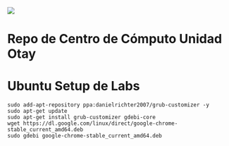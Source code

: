 ![](http://tectijuana.edu.mx/wp-content/uploads/2014/11/Logo-Centro-de-Computo.png)

# Repo de Centro de Cómputo Unidad Otay

# Ubuntu Setup de Labs
```
sudo add-apt-repository ppa:danielrichter2007/grub-customizer -y
sudo apt-get update 
sudo apt-get install grub-customizer gdebi-core
wget https://dl.google.com/linux/direct/google-chrome-stable_current_amd64.deb
sudo gdebi google-chrome-stable_current_amd64.deb
```
